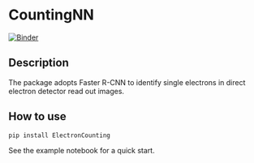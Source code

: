 # CountingNN
[![Binder](https://mybinder.org/badge_logo.svg)](https://mybinder.org/v2/gh/wdwzyyg/ElectronCounting/master)
## Description
The package adopts Faster R-CNN to identify single electrons in direct electron detector read out images. 

## How to use
`pip install ElectronCounting`

See the example notebook for a quick start. 
